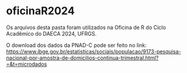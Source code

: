 # oficinaR2024
Os arquivos desta pasta foram utilizados na Oficina de R do Ciclo Acadêmico do DAECA 2024, UFRGS.

O download dos dados da PNAD-C pode ser feito no link: https://www.ibge.gov.br/estatisticas/sociais/populacao/9173-pesquisa-nacional-por-amostra-de-domicilios-continua-trimestral.html?=&t=microdados
